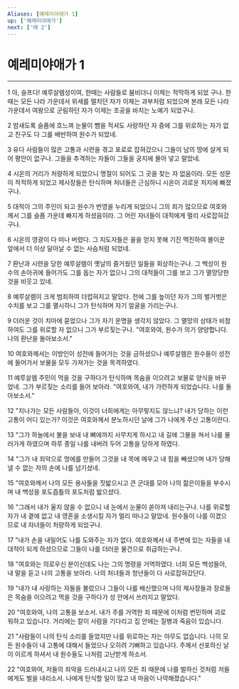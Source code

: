 ```yaml
---
Aliases: [예레미야애가 1]
up: ['예레미야애가']
next: ['애 2']
---
```

# 예레미야애가 1

***


1 아, 슬프다! 예루살렘성이여, 한때는 사람들로 붐비더니 이제는 적막하게 되었 구나. 한때는 모든 나라 가운데서 위세를 떨치던 자가 이제는 과부처럼 되었으며 본래 모든 나라 가운데서 여왕으로 군림하던 자가 이제는 조공을 바치는 노예가 되었구나. 

2 밤새도록 슬픔에 흐느껴 눈물이 뺨을 적셔도 사랑하던 자 중에 그를 위로하는 자가 없고 친구도 다 그를 배반하여 원수가 되었네. 

3 유다 사람들이 많은 고통과 시련을 겪고 포로로 잡혀갔으니 그들이 남의 땅에 살게 되어 평안이 없구나. 그들을 추격하는 자들이 그들을 궁지에 몰아 넣고 말았네. 

4 시온의 거리가 처량하게 되었으니 명절이 되어도 그 곳을 찾는 자 없음이라. 모든 성문이 적적하게 되었고 제사장들은 탄식하며 처녀들은 근심하니 시온이 괴로운 처지에 빠졌구나. 

5 대적이 그의 주인이 되고 원수가 번영을 누리게 되었으니 그의 죄가 많으므로 여호와께서 그를 슬픔 가운데 빠지게 하셨음이라. 그 어린 자녀들이 대적에게 멀리 사로잡혀갔구나. 

6 시온의 영광이 다 떠나 버렸다. 그 지도자들은 꼴을 얻지 못해 기진 맥진하여 몰이꾼 앞에서 더 이상 달아날 수 없는 사슴처럼 되었네. 

7 환난과 시련을 당한 예루살렘이 옛날의 즐거웠던 일들을 회상하는구나. 그 백성이 원수의 손아귀에 들어가도 그를 돕는 자가 없으니 그의 대적들이 그를 보고 그가 멸망당한 것을 비웃고 있네. 

8 예루살렘이 크게 범죄하여 더럽혀지고 말았다. 전에 그를 높이던 자가 그의 벌거벗은 수치를 보고 그를 멸시하니 그가 탄식하며 자기 얼굴을 가리는구나. 

9 더러운 것이 치마에 묻었으나 그가 자기 운명을 생각지 않았다. 그 멸망의 상태가 비참하여도 그를 위로할 자 없으니 그가 부르짖는구나. "여호와여, 원수가 의기 양양합니다. 나의 환난을 돌아보소서." 

10 여호와께서는 이방인이 성전에 들어가는 것을 금하셨으나 예루살렘은 원수들이 성전에 들어가서 보물을 모두 가져가는 것을 목격하였다. 

11 예루살렘 주민이 먹을 것을 구하다가 탄식하며 목숨을 이으려고 보물로 양식을 바꾸었네. 그가 부르짖는 소리를 들어 보아라. "여호와여, 내가 가련하게 되었습니다. 나를 돌아보소서." 

12 "지나가는 모든 사람들아, 이것이 너희에게는 아무렇지도 않느냐? 내가 당하는 이런 고통이 어디 있는가? 이것은 여호와께서 분노하시던 날에 그가 나에게 주신 고통이란다. 

13 "그가 하늘에서 불을 보내 내 뼈에까지 사무치게 하시고 내 길에 그물을 쳐서 나를 물러가게 하였으며 하루 종일 나를 내버려 두어 고통을 당하게 하였다. 

14 "그가 내 죄악으로 멍에를 만들어 그것을 내 목에 메우고 내 힘을 빼셨으며 내가 당해 낼 수 없는 자의 손에 나를 넘기셨네. 

15 "여호와께서 나의 모든 용사들을 짓밟으시고 큰 군대를 모아 나의 젊은이들을 부수시며 내 백성을 포도즙틀의 포도처럼 밟으셨다. 

16 "그래서 내가 울지 않을 수 없으니 내 눈에서 눈물이 쏟아져 내리는구나. 나를 위로할 자가 내 곁에 없고 내 영혼을 소생시킬 자가 멀리 떠나고 말았네. 원수들이 나를 이겼으므로 내 자녀들이 처량하게 되었구나. 

17 "내가 손을 내밀어도 나를 도와주는 자가 없다. 여호와께서 내 주변에 있는 자들을 내 대적이 되게 하셨으므로 그들이 나를 더러운 물건으로 취급하는구나. 

18 "여호와는 의로우신 분이신데도 나는 그의 명령을 거역하였다. 너희 모든 백성들아, 내 말을 듣고 나의 고통을 보아라. 나의 처녀들과 청년들이 다 사로잡혀갔단다. 

19 "내가 내 사랑하는 자들을 불렀으나 그들이 나를 배신했으며 나의 제사장들과 장로들은 목숨을 이으려고 먹을 것을 구하다가 성 안에서 쓰러지고 말았다. 

20 "여호와여, 나의 고통을 보소서. 내가 주를 거역한 죄 때문에 이처럼 번민하며 괴로워하고 있습니다. 거리에는 칼이 사람을 기다리고 집 안에는 질병과 죽음이 있습니다. 

21 "사람들이 나의 탄식 소리를 들었지만 나를 위로하는 자는 아무도 없습니다. 나의 모든 원수들이 내 고통에 대해서 들었으나 오히려 기뻐하고 있습니다. 주께서 선포하신 날이 이르게 하셔서 내 원수들도 나처럼 고난받게 하소서. 

22 "여호와여, 저들의 죄악을 드러내시고 나의 모든 죄 때문에 나를 벌하신 것처럼 저들에게도 벌을 내리소서. 나에게 탄식할 일이 많고 내 마음이 나약해졌습니다."
